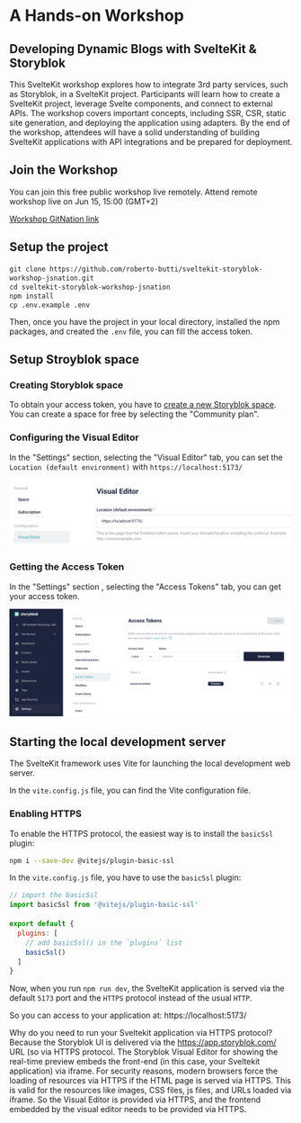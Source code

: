 # A Hands-on Workshop

## Developing Dynamic Blogs with SvelteKit & Storyblok

This SvelteKit workshop explores how to integrate 3rd party services, such as Storyblok, in a SvelteKit project. Participants will learn how to create a SvelteKit project, leverage Svelte components, and connect to external APIs. The workshop covers important concepts, including SSR, CSR, static site generation, and deploying the application using adapters. By the end of the workshop, attendees will have a solid understanding of building SvelteKit applications with API integrations and be prepared for deployment.

## Join the Workshop

You can join this free public workshop live remotely.
Attend remote workshop live on Jun 15, 15:00 (GMT+2)

[Workshop GitNation link](https://portal.gitnation.org/contents/developing-dynamic-blogs-with-sveltekit-and-storyblok-a-hands-on-workshop)

## Setup the project

```shell
git clone https://github.com/roberto-butti/sveltekit-storyblok-workshop-jsnation.git
cd sveltekit-storyblok-workshop-jsnation
npm install
cp .env.example .env
```

Then, once you have the project in your local directory, installed the npm packages, and created the `.env` file, you can fill the access token.

## Setup Stroyblok space

### Creating Storyblok space
To obtain your access token, you have to [create a new Storyblok space](https://app.storyblok.com/#/me/spaces/new).
You can create a space for free by selecting the "Community plan".

### Configuring the Visual Editor

In the "Settings" section, selecting the "Visual Editor" tab, you can set the `Location (default environment)` with `https://localhost:5173/`

![Visual Editor Settings](doc/settings-visual-editor.png)

### Getting the Access Token

In the "Settings" section , selecting the "Access Tokens" tab, you can get your access token.

![Getting the Access Token](doc/settings-access-token.png)

## Starting the local development server

The SvelteKit framework uses Vite for launching the local development web server.

In the `vite.config.js` file, you can find the Vite configuration file.

### Enabling HTTPS

To enable the HTTPS protocol, the easiest way is to install the `basicSsl` plugin:

```sh
npm i --save-dev @vitejs/plugin-basic-ssl
```

In the `vite.config.js` file, you have to use the `basicSsl` plugin:

```js
// import the basicSsl
import basicSsl from '@vitejs/plugin-basic-ssl'

export default {
  plugins: [
  	// add basicSsl() in the `plugins` list
    basicSsl()
  ]
}
```

Now, when you run `npm run dev`, the SvelteKit application is served via the default `5173` port and the `HTTPS` protocol instead of the usual `HTTP`.

So you can access to your application at: https://localhost:5173/

Why do you need to run your Sveltekit application via HTTPS protocol?
Because the Storyblok UI is delivered via the https://app.storyblok.com/ URL (so via HTTPS protocol.
The Storyblok Visual Editor for showing the real-time preview embeds the front-end (in this case, your Sveltekit application) via iframe. For security reasons, modern browsers force the loading of resources via HTTPS if the HTML page is served via HTTPS. This is valid for the resources like images, CSS files, js files, and URLs loaded via iframe. So the Visual Editor is provided via HTTPS, and the frontend embedded by the visual editor needs to be provided via HTTPS.

